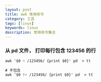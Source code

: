 ```yaml
---
layout: post
title: awk 常用命令
category: 工具 
tags: [linux]
keywords: linux
description: 常用命令集合 
---
```


### 从 pd 文件， 打印每行包含 123456 的行

    awk '$0 ~ /123456/ {print $0}' pd  > tt 

    # 不包含
    awk '$0 !~ /123456/ {print $0}' pd  > tt 

